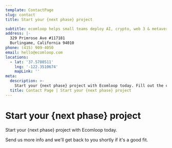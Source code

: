```yaml
---
template: ContactPage
slug: contact
title: Start your {next phase} project

subtitle: ecomloop helps small teams deploy AI, crypto, web 3 & metaverse solutions
address: |-
  329 Primrose Ave #117181
  Burlingame, California 94010
phone: (415) 909-4050
email: hello@ecomloop.com
locations:
  - lat: '37.5780511'
    lng: '-122.3510674'
    mapLink: ''
meta:
  description: >-
    Start your {next phase} project with Ecomloop today. Fill out the contact form and we'll get back to you within a few business hours.
  title: Contact Page | Start your {next phase} project
---
```

# Start your {next phase} project

Start your {next phase} project with Ecomloop today.

Send us more info and we'll get back to you shortly if it's a good fit.
